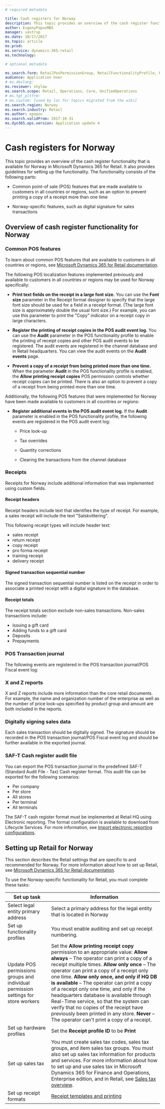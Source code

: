 ```yaml
---
# required metadata

title: Cash registers for Norway
description: This topic provides an overview of the cash register functionality that is available for Norway. 
author: EvgenyPopovMBS
manager: vastrup
ms.date: 10/17/2017
ms.topic: article
ms.prod: 
ms.service: dynamics-365-retail
ms.technology: 

# optional metadata

ms.search.form: RetailPosPermissionGroup, RetailFunctionalityProfile, RetailFormLayout, RetailHardwareProfile, RetailFiscalPrinterConfigTable
audience: Application User
# ms.devlang: 
ms.reviewer: shylaw
ms.search.scope: Retail, Operations, Core, UnifiedOperations
# ms.tgt_pltfrm: 
# ms.custom: [used by loc for topics migrated from the wiki]
ms.search.region: Norway
ms.search.industry: Retail
ms.author: epopov
ms.search.validFrom: 2017-10-31
ms.dyn365.ops.version: Application update 4
---
```

# Cash registers for Norway

This topic provides an overview of the cash register functionality that is available for Norway in Microsoft Dynamics 365 for Retail. It also provides guidelines for setting up the functionality. The functionality consists of the following parts:

- Common point-of sale (POS) features that are made available to customers in all countries or regions, such as an option to prevent printing a copy of a receipt more than one time

- Norway-specific features, such as digital signature for sales transactions

## Overview of cash register functionality for Norway

### Common POS features

To learn about common POS features that are available to customers in all countries or regions, see [Microsoft Dynamics 365 for Retail documentation](../index.md).

The following POS localization features implemented previously and available to customers in all countries or regions may be used for Norway specifically:

- **Print text fields on the receipt in a large font size.** You can use the **Font size** parameter in the Receipt format designer to specify that the large font size should be used for a field in a receipt format. (The large font size is approximately double the usual font size.) For example, you can use this parameter to print the "Copy" indicator on a receipt copy in large characters.

- **Register the printing of receipt copies in the POS audit event log.** You can use the **Audit** parameter in the POS functionality profile to enable the printing of receipt copies and other POS audit events to be registered. The audit events are registered in the channel database and in Retail headquarters. You can view the audit events on the **Audit events** page.

- **Prevent a copy of a receipt from being printed more than one time.** When the parameter **Audit** in the POS functionality profile is enabled, the **Allow printing receipt copies** POS permission controls whether receipt copies can be printed. There is also an option to prevent a copy of a receipt from being printed more than one time. 

Additionally, the following POS features that were implemented for Norway have been made available to customers in all countries or regions:

- **Register additional events in the POS audit event log.** If the **Audit** parameter is enabled in the POS functionality profile, the following events are registered in the POS audit event log:

  - Price look-up

  - Tax overrides

  - Quantity corrections

  - Clearing the transactions from the channel database

### Receipts
Receipts for Norway include additional information that was implemented using custom fields.

#### Receipt headers
Receipt headers include text that identifies the type of receipt. For example, a sales receipt will include the text "Salskvittering". 

This following receipt types will include header text: 
- sales receipt
- return receipt
- copy receipt
- pro forma receipt
- training receipt
- delivery receipt

#### Signed transaction sequential number
The signed transaction sequential number is listed on the receipt in order to associate a printed receipt with a digital signature in the database.

#### Receipt totals
The receipt totals section exclude non-sales transactions. Non-sales transactions include:
- Issuing a gift card
- Adding funds to a gift card
- Deposits
- Prepayments

### POS Transaction journal
The following events are registered in the POS transaction journal/POS Fiscal event log: 


### X and Z reports
X and Z reports include more information than the core retail documents. For example, the name and organization number of the enterprise as well as the number of price look-ups specified by product group and amount are both included in the reports.

### Digitally signing sales data
Each sales transaction should  be digitally signed. The signature should be recorded in the POS transaction journal/POS Fiscal event log and should be further available in the exported journal.

### SAF-T Cash register audit file
You can export the POS transaction journal in the predefined SAF-T (Standard Audit File - Tax) Cash register format. This audit file can be exported for the following scenarios:
- Per company
- Per store
- All stores
- Per terminal
- All terminals

The SAF-T cash register format must be implemented at Retail HQ using Electronic reporting. The format configuration is available to download from Lifecycle Services. For more information, see [Import electronic reporting configurations](../../dev-itpro/analytics/electronic-reporting-import-ger-configurations.md).

## Setting up Retail for Norway

This section describes the Retail settings that are specific to and recommended for Norway. For more information about how to set up Retail, see [Microsoft Dynamics 365 for Retail documentation](../index.md).

To use the Norway-specific functionality for Retail, you must complete these tasks:

|Set up task                                 | Information                                                                     |
|--------------------------------------------|---------------------------------------------------------------------------------|
|Select legal entity primary address         |Select a primary address for the legal entity that is located in Norway          |
|Set up functionality profiles               |You must enable auditing and set up receipt numbering.                           |
|Update POS permissions groups and individual permission settings for store workers  |Set the **Allow printing receipt copy** permission to an appropriate value: **Allow always** – The operator can print a copy of a receipt multiple times. **Allow only once** – The operator can print a copy of a receipt only one time. **Allow only once, and only if HQ DB is available** – The operator can print a copy of a receipt only one time, and only if the headquarters database is available through Real-Time service, so that the system can verify that no copies of the receipt have previously been printed in any store. **Never** – The operator can't print a copy of a receipt.            |
|Set up hardware profiles                    | Set the **Receipt profile ID** to be **Print**                                   |
|Set up sales tax            |You must create sales tax codes, sales tax groups, and item sales tax groups. You must also set up sales tax information for products and services. For more information about how to set up and use sales tax in Microsoft Dynamics 365 for Finance and Operations, Enterprise edition, and in Retail, see [Sales tax overview](../../financials/general-ledger/indirect-taxes-overview.md).           |
|Set up receipt formats            | [Receipt templates and printing](../receipt-templates-printing.md)           |



